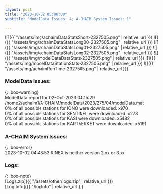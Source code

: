 ```yaml
---
layout: post
title: "2023-10-02 05:00:00"
subtitle: "ModelData Issues: 4; A-CHAIM System Issues: 1"

---
```


![]({{ "/assets/img/achaimDataStatsShort-2327505.png" | relative_url }})
![]({{ "/assets/img/achaimDataStatsLong00-2327505.png" | relative_url }})
![]({{ "/assets/img/achaimDataStatsLong01-2327505.png" | relative_url }})
![]({{ "/assets/img/achaimDataStatsLong02-2327505.png" | relative_url }})
![]({{ "/assets/img/modelDataDataStats-2327505.png" | relative_url }})
![]({{ "/assets/img/modelDataStationStats-2327505.png" | relative_url }})
![]({{ "/assets/img/achaimRunTime-2327505.png" | relative_url }})


### ModelData Issues:  
  
{: .box-warning}  
 ModelData report for 02-Oct-2023 04:15:29   
 /home2/achaim1/A-CHAIM/modelData/2023/275/04/modelData.mat   
 0% of all possible stations for IONO were downloaded. x970   
 0% of all possible stations for SENTINEL were downloaded. x273   
 0% of all possible stations for KASI were downloaded. x5482   
 0% of all possible stations for KARTVERKET were downloaded. x5191   
  
### A-CHAIM System Issues:  
  
{: .box-error}  
2023-10-02 04:48:53 RINEX is neither version 2.xx or 3.xx  

### Logs:  
  
{: .box-note}  
[Logs.zip]({{ "/assets/other/logs.zip" | relative_url }})  
[Log Info]({{ "/logInfo" | relative_url }})  
